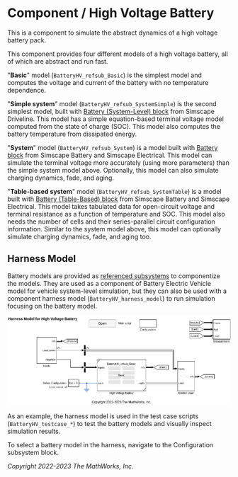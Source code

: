 # Component / High Voltage Battery

This is a component to simulate the abstract dynamics
of a high voltage battery pack.

This component provides four different models of a high voltage battery,
all of which are abstract and run fast.

"**Basic**" model (`BatteryHV_refsub_Basic`) is the simplest model and
computes the voltage and current of the battery
with no temperature dependence.

"**Simple system**" model (`BatteryHV_refsub_SystemSimple`) is
the second simplest model,
built with [Battery (System-Level) block][url-battery-driveline]
from Simscape Driveline.
This model has a simple equation-based terminal voltage model
computed from the state of charge (SOC).
This model also computes the battery temperature
from dissipated energy.

[url-battery-driveline]: https://www.mathworks.com/help/sdl/ref/batterysystemlevel.html

"**System**" model (`BatteryHV_refsub_System`) is
a model built with [Battery block][url-battery-elec]
from Simscape Battery and Simscape Electrical.
This model can simulate the terminal voltage more accurately
(using more parameters) than the simple system model above.
Optionally, this model can also simulate charging dynamics, fade, and aging.

[url-battery-elec]: https://www.mathworks.com/help/sps/ref/battery.html

"**Table-based system**" model (`BatteryHV_refsub_SystemTable`) is
a model built with [Battery (Table-Based) block][url-table-battery-elec]
from Simscape Battery and Simscape Electrical.
This model takes tabulated data for
open-circuit voltage and terminal resistance
as a function of temperature and SOC.
This model also needs the number of cells
and their series-parallel circuit configuration information.
Similar to the system model above,
this model can optionally simulate charging dynamics, fade, and aging too.

[url-table-battery-elec]: https://www.mathworks.com/help/sps/ref/batterytablebased.html

## Harness Model

Battery models are provided as [referenced subsystems][url-subref]
to componentize the models.
They are used as a component of Battery Electric Vehicle model
for vehicle system-level simulation,
but they can also be used with a component harness model (`BatteryHV_harness_model`)
to run simulation focusing on the battery model.

[url-subref]: https://www.mathworks.com/help/simulink/ug/referenced-subsystem-1.html

<img src="images/image_BatteryHV_harness_model.png"
 width="700" alt="Harness Model for High Voltage Battery Component">

As an example,
the harness model is used in the test case scripts (`BatteryHV_testcase_*`)
to test the battery models and visually inspect simulation results.

To select a battery model in the harness,
navigate to the Configuration subsystem block.

*Copyright 2022-2023 The MathWorks, Inc.*
